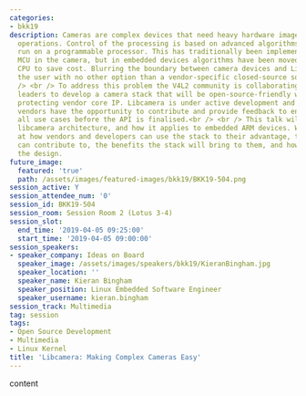 ```yaml
---
categories:
- bkk19
description: Cameras are complex devices that need heavy hardware image processing
  operations. Control of the processing is based on advanced algorithms that must
  run on a programmable processor. This has traditionally been implemented in a dedicated
  MCU in the camera, but in embedded devices algorithms have been moved to the main
  CPU to save cost. Blurring the boundary between camera devices and Linux often left
  the user with no other option than a vendor-specific closed-source solution.<br
  /> <br /> To address this problem the V4L2 community is collaborating with industry
  leaders to develop a camera stack that will be open-source-friendly while still
  protecting vendor core IP. Libcamera is under active development and interested
  vendors have the opportunity to contribute and provide feedback to ensure we cover
  all use cases before the API is finalised.<br /> <br /> This talk will examine the
  libcamera architecture, and how it applies to embedded ARM devices. We will look
  at how vendors and developers can use the stack to their advantage, the areas they
  can contribute to, the benefits the stack will bring to them, and how they can influence
  the design.
future_image:
  featured: 'true'
  path: /assets/images/featured-images/bkk19/BKK19-504.png
session_active: Y
session_attendee_num: '0'
session_id: BKK19-504
session_room: Session Room 2 (Lotus 3-4)
session_slot:
  end_time: '2019-04-05 09:25:00'
  start_time: '2019-04-05 09:00:00'
session_speakers:
- speaker_company: Ideas on Board
  speaker_image: /assets/images/speakers/bkk19/KieranBingham.jpg
  speaker_location: ''
  speaker_name: Kieran Bingham
  speaker_position: Linux Embedded Software Engineer
  speaker_username: kieran.bingham
session_track: Multimedia
tag: session
tags:
- Open Source Development
- Multimedia
- Linux Kernel
title: 'Libcamera: Making Complex Cameras Easy'
---
```


content